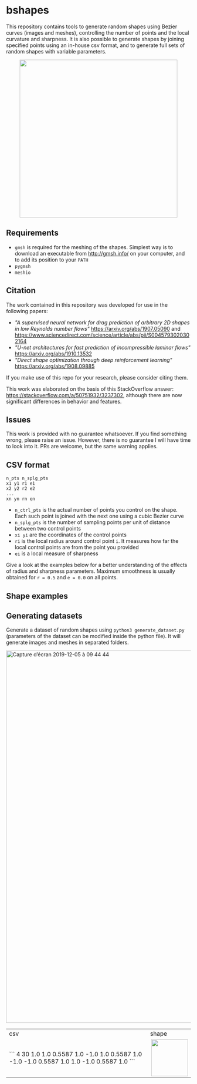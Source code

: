 # bshapes

This repository contains tools to generate random shapes using Bezier curves (images and meshes), controlling the number of points and the local curvature and sharpness. It is also possible to generate shapes by joining specified points using an in-house csv format, and to generate full sets of random shapes with variable parameters.

<p align="center">
  <img width="430" alt="" src="https://user-images.githubusercontent.com/44053700/70312990-0413ae80-1815-11ea-8bbd-2734fb81a668.png">
</p>

## Requirements

- ```gmsh``` is required for the meshing of the shapes. Simplest way is to download an executable from http://gmsh.info/ on your computer, and to add its position to your ```PATH```
- ```pygmsh```
- ```meshio```

## Citation

The work contained in this repository was developed for use in the following papers: 
- *"A supervised neural network for drag prediction of arbitrary 2D shapes in low Reynolds number flows"* https://arxiv.org/abs/1907.05090 and https://www.sciencedirect.com/science/article/abs/pii/S0045793020302164
- *"U-net architectures for fast prediction of incompressible laminar flows"* https://arxiv.org/abs/1910.13532
- *"Direct shape optimization through deep reinforcement learning"* https://arxiv.org/abs/1908.09885

If you make use of this repo for your research, please consider citing them.

This work was elaborated on the basis of this StackOverflow answer: https://stackoverflow.com/a/50751932/3237302, although there are now significant differences in behavior and features.

## Issues

This work is provided with no guarantee whatsoever.
If you find something wrong, please raise an issue. However, there is no guarantee I will have time to look into it.
PRs are welcome, but the same warning applies.

## CSV format

```
n_pts n_splg_pts
x1 y1 r1 e1
x2 y2 r2 e2
...
xn yn rn en
```

- ```n_ctrl_pts``` is the actual number of points you control on the shape. Each such point is joined with the next one using a cubic Bezier curve
- ```n_splg_pts``` is the number of sampling points per unit of distance between two control points
- ```xi yi``` are the coordinates of the control points
- ```ri``` is the local radius around control point ```i```. It measures how far the local control points are from the point you provided
- ```ei``` is a local measure of sharpness

Give a look at the examples below for a better understanding of the effects of radius and sharpness parameters. Maximum smoothness is usually obtained for ```r = 0.5``` and ```e = 0.0``` on all points.

## Shape examples

<!-- | csv  | shape | -->
<!-- | :--- | :--- | -->

<table>
<tr>
<td> csv </td> <td> shape </td>
</tr>
<tr>
<td> ```
4 30
1.0 1.0 0.5587 1.0
-1.0 1.0 0.5587 1.0
-1.0 -1.0 0.5587 1.0
1.0 -1.0 0.5587 1.0
```
</td> <td> <img align="right" width="100" src="csv/cylinder.png"> </td>
</tr>

<!-- <p align="center"> -->
<!--   <img width="400" alt="" src="https://user-images.githubusercontent.com/44053700/70216021-03a8e400-173f-11ea-8a25-b2a5ee1867fa.png"> -->
<!--   <img width="400" alt="" src="https://user-images.githubusercontent.com/44053700/70216014-00155d00-173f-11ea-96fa-c1357e9f14ec.png"> -->
<!-- </p> -->

<!-- Increasing radius on top left, while decreasing it on bottom right: -->

<!-- ``` -->
<!-- 4 30 -->
<!-- 1.0 1.0 0.5587 1.0 -->
<!-- -1.0 1.0 1.0 1.0 -->
<!-- -1.0 -1.0 0.5587 1.0 -->
<!-- 1.0 -1.0 0.0 1.0 -->
<!-- ``` -->

<!-- <p align="center"> -->
<!--   <img width="400" alt="" src="https://user-images.githubusercontent.com/44053700/70216167-45d22580-173f-11ea-987b-8c7f3624bc6a.png">  -->
<!--   <img width="400" alt="" src="https://user-images.githubusercontent.com/44053700/70216198-55ea0500-173f-11ea-803d-b5ebe7363552.png"> -->
<!-- </p> -->

<!-- Making a sharp edge on bottom right: -->

<!-- ``` -->
<!-- 4 30 -->
<!-- 1.0 1.0 0.5587 1.0 -->
<!-- -1.0 1.0 0.5587 1.0 -->
<!-- -1.0 -1.0 0.5587 1.0 -->
<!-- 1.0 -1.0 0.5587 0.0 -->
<!-- ``` -->

<!-- <p align="center"> -->
<!--   <img width="400" alt="" src="https://user-images.githubusercontent.com/44053700/70215840-a4e36a80-173e-11ea-9300-30b6bd9b6299.png">  -->
<!--   <img width="400" alt="" src="https://user-images.githubusercontent.com/44053700/70215882-bdec1b80-173e-11ea-8a1c-a492b8a98ce3.png"> -->
<!-- </p> -->

<!-- ## Random shape -->

<!-- Generated using ```python3 generate_shape_random.py```: -->

<!-- ``` -->
<!-- 10 10 -->
<!-- -0.22344386973718572 -0.11579347020968898 0.5 1.0 -->
<!-- -1.086703349116176 0.056471511909076864 0.5 1.0 -->
<!-- 0.33918645130375696 -0.6285322803621614 0.5 1.0 -->
<!-- 0.09673486000147186 0.020665843303720587 0.5 1.0 -->
<!-- 0.7184144807034846 0.07933772977561572 0.5 1.0 -->
<!-- 0.658776975915066 -0.5602669680651731 0.5 1.0 -->
<!-- -0.5629917814532847 0.37355108023884465 0.5 1.0 -->
<!-- -0.5526944074292542 0.6349363861837116 0.5 1.0 -->
<!-- 0.44487187686581814 -0.19528679943835178 0.5 1.0 -->
<!-- 0.16784876294630274 0.3349169666644063 0.5 1.0 -->
<!-- ``` -->

<!-- <p align="center"> -->
<!--   <img width="400" alt="" src="https://user-images.githubusercontent.com/44053700/69552201-598ec680-0f9e-11ea-941d-747dda258a97.png">  -->
<!--   <img width="400" alt="" src="https://user-images.githubusercontent.com/44053700/69552144-3d8b2500-0f9e-11ea-91e2-03dd8127c7d4.png"> -->
<!-- </p> -->

<!-- ## Shape generated from file -->

<!-- Generated using ```python3 generate_shape_from_file.py myfile.csv```: -->

<!-- ``` -->
<!-- 4 30 -->
<!-- -1.0 0.0 0.5 1.0 -->
<!-- 0.0 0.1 0.5 1.0 -->
<!-- 1.0 0.0 0.5 1.0 -->
<!-- -0.5 0.4 0.5 1.0 -->
<!-- ``` -->

<!-- <p align="center"> -->
<!--   <img width="400" alt="" src="https://user-images.githubusercontent.com/44053700/69552480-d0c45a80-0f9e-11ea-90b4-811aafc39dcd.png">  -->
<!--   <img width="400" alt="" src="https://user-images.githubusercontent.com/44053700/69552712-357fb500-0f9f-11ea-8008-2277b9cd6a60.png"> -->
<!-- </p> -->

## Generating datasets

Generate a dataset of random shapes using ```python3 generate_dataset.py``` (parameters of the dataset can be modified inside the python file). It will generate images and meshes in separated folders.

<img width="1014" alt="Capture d’écran 2019-12-05 à 09 44 44" src="https://user-images.githubusercontent.com/44053700/70218754-e4608580-1743-11ea-9dd4-f1520178daf8.png">
